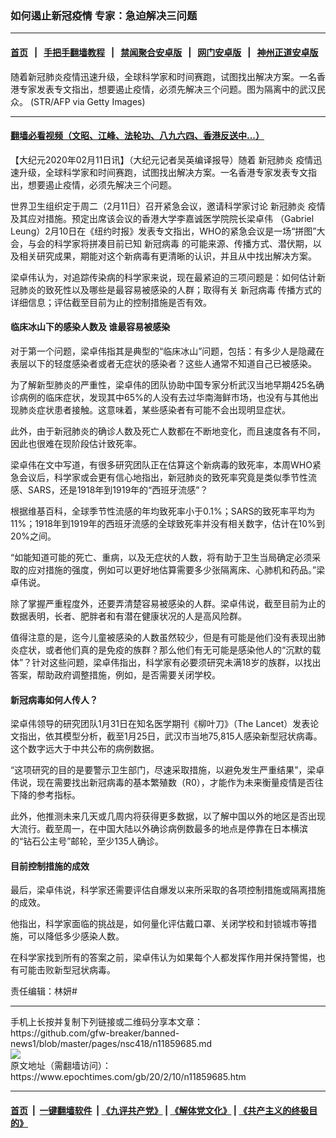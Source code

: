 ### 如何遏止新冠疫情 专家：急迫解决三问题
------------------------

#### [首页](https://github.com/gfw-breaker/banned-news1/blob/master/README.md) &nbsp;&nbsp;|&nbsp;&nbsp; [手把手翻墙教程](https://github.com/gfw-breaker/guides/wiki) &nbsp;&nbsp;|&nbsp;&nbsp; [禁闻聚合安卓版](https://github.com/gfw-breaker/bn-android) &nbsp;&nbsp;|&nbsp;&nbsp; [网门安卓版](https://github.com/oGate2/oGate) &nbsp;&nbsp;|&nbsp;&nbsp; [神州正道安卓版](https://github.com/SzzdOgate/update) 



<div><img alt="" class="aligncenter wp-post-image" src="https://i.epochtimes.com/assets/uploads/2020/02/dd228193ac404d0d1e7a5317ed0b76bd-600x400.jpg"/>
<div class="red16 caption">
 随着新冠肺炎疫情迅速升级，全球科学家和时间赛跑，试图找出解决方案。一名香港专家发表专文指出，想要遏止疫情，必须先解决三个问题。图为隔离中的武汉民众。 (STR/AFP via Getty Images)
</div>
</div><hr/>

#### [翻墙必看视频（文昭、江峰、法轮功、八九六四、香港反送中...）](https://github.com/gfw-breaker/banned-news1/blob/master/pages/link3.md)

<div><p>
 【大纪元2020年02月11日讯】（大纪元记者吴英编译报导）随着
 <ok href="https://www.epochtimes.com/gb/tag/%E6%96%B0%E5%86%A0%E8%82%BA%E7%82%8E.html">
  新冠肺炎
 </ok>
 疫情迅速升级，全球科学家和时间赛跑，试图找出解决方案。一名香港专家发表专文指出，想要遏止疫情，必须先解决三个问题。
</p>
<p>
 世界卫生组织定于周二（2月11日）召开紧急会议，邀请科学家讨论
 <ok href="https://www.epochtimes.com/gb/tag/%E6%96%B0%E5%86%A0%E8%82%BA%E7%82%8E.html">
  新冠肺炎
 </ok>
 疫情及其应对措施。预定出席该会议的香港大学李嘉诚医学院院长梁卓伟 （Gabriel Leung）2月10日在《纽约时报》发表专文指出，WHO的紧急会议是一场“拼图”大会，与会的科学家将拼凑目前已知
 <ok href="https://www.epochtimes.com/gb/tag/%E6%96%B0%E5%86%A0%E7%97%85%E6%AF%92.html">
  新冠病毒
 </ok>
 的可能来源、传播方式、潜伏期，以及相关研究成果，期能对这个新病毒有更清晰的认识，并且从中找出解决方案。
</p>
<p>
 梁卓伟认为，对追踪传染病的科学家来说，现在最紧迫的三项问题是：如何估计新冠肺炎的致死性以及哪些是最容易被感染的人群；取得有关
 <ok href="https://www.epochtimes.com/gb/tag/%E6%96%B0%E5%86%A0%E7%97%85%E6%AF%92.html">
  新冠病毒
 </ok>
 传播方式的详细信息；评估截至目前为止的控制措施是否有效。
</p>
<h4>
 <strong>
  临床冰山下的感染人数及
 </strong>
 <strong>
  谁最容易被感染
 </strong>
</h4>
<p>
 对于第一个问题，梁卓伟指其是典型的“临床冰山”问题，包括：有多少人是隐藏在表层以下的轻度感染者或者无症状的感染者？这些人通常不知道自己已被感染。
</p>
<p>
 为了解新型肺炎的严重性，梁卓伟的团队协助中国专家分析武汉当地早期425名确诊病例的临床症状，发现其中65%的人没有去过华南海鲜市场，也没有与其他出现肺炎症状患者接触。这意味着，某些感染者有可能不会出现明显症状。
</p>
<p>
 此外，由于新冠肺炎的确诊人数及死亡人数都在不断地变化，而且速度各有不同，因此也很难在现阶段估计致死率。
</p>
<p>
 梁卓伟在文中写道，有很多研究团队正在估算这个新病毒的致死率，本周WHO紧急会议后，科学家或会更有信心地指出，新冠肺炎的致死率究竟是类似季节性流感、SARS，还是1918年到1919年的“西班牙流感”？
</p>
<p>
 根据维基百科，全球季节性流感的年均致死率小于0.1%；SARS的致死率平均为11%；1918年到1919年的西班牙流感的全球致死率并没有相关数字，估计在10%到20%之间。
</p>
<p>
 “如能知道可能的死亡、重病，以及无症状的人数，将有助于卫生当局确定必须采取的应对措施的强度，例如可以更好地估算需要多少张隔离床、心肺机和药品。”梁卓伟说。
</p>
<p>
 除了掌握严重程度外，还要弄清楚容易被感染的人群。梁卓伟说，截至目前为止的数据表明，长者、肥胖者和有潜在健康状况的人是高风险群。
</p>
<p>
 值得注意的是，迄今儿童被感染的人数虽然较少，但是有可能是他们没有表现出肺炎症状，或者他们真的是免疫的族群？那么他们有无可能是感染他人的“沉默的载体”？针对这些问题，梁卓伟指出，科学家有必要须研究未满18岁的族群，以找出答案，帮助政府调整措施，例如，是否需要关闭学校。
</p>
<h4>
 <strong>
  新冠病毒如何人传人？
 </strong>
</h4>
<p>
 梁卓伟领导的研究团队1月31日在知名医学期刊《柳叶刀》（The Lancet）发表论文指出，依其模型分析，截至1月25日，武汉市当地75,815人感染新型冠状病毒。这个数字远大于中共公布的病例数据。
</p>
<p>
 “这项研究的目的是要警示卫生部门，尽速采取措施，以避免发生严重结果”，梁卓伟说，现在需要找出新冠病毒的基本繁殖数（R0），才能作为未来衡量疫情是否往下降的参考指标。
</p>
<p>
 此外，他推测未来几天或几周内将获得更多数据，以了解中国以外的地区是否出现大流行。截至周一，在中国大陆以外确诊病例数最多的地点是停靠在日本横滨的“钻石公主号”邮轮，至少135人确诊。
</p>
<h4>
 <strong>
  目前控制措施的成效
 </strong>
</h4>
<p>
 最后，梁卓伟说，科学家还需要评估自爆发以来所采取的各项控制措施或隔离措施的成效。
</p>
<p>
 他指出，科学家面临的挑战是，如何量化评估戴口罩、关闭学校和封锁城市等措施，可以降低多少感染人数。
</p>
<p>
 在科学家找到所有的答案之前，梁卓伟认为如果每个人都发挥作用并保持警惕，也有可能击败新型冠状病毒。
</p>
<p>
 责任编辑：林妍#
</p>
</div>
<hr/>
手机上长按并复制下列链接或二维码分享本文章：<br/>
https://github.com/gfw-breaker/banned-news1/blob/master/pages/nsc418/n11859685.md <br/>
<a href='https://github.com/gfw-breaker/banned-news1/blob/master/pages/nsc418/n11859685.md'><img src='https://github.com/gfw-breaker/banned-news1/blob/master/pages/nsc418/n11859685.md.png'/></a> <br/>
原文地址（需翻墙访问）：https://www.epochtimes.com/gb/20/2/10/n11859685.htm


------------------------
#### [首页](https://github.com/gfw-breaker/banned-news1/blob/master/README.md) &nbsp;|&nbsp; [一键翻墙软件](https://github.com/gfw-breaker/nogfw/blob/master/README.md) &nbsp;| [《九评共产党》](https://github.com/gfw-breaker/9ping.md/blob/master/README.md#九评之一评共产党是什么) | [《解体党文化》](https://github.com/gfw-breaker/jtdwh.md/blob/master/README.md) | [《共产主义的终极目的》](https://github.com/gfw-breaker/gczydzjmd.md/blob/master/README.md)


<img src='http://gfw-breaker.win/banned-news/pages/nsc418/n11859685.md' width='0px' height='0px'/>
